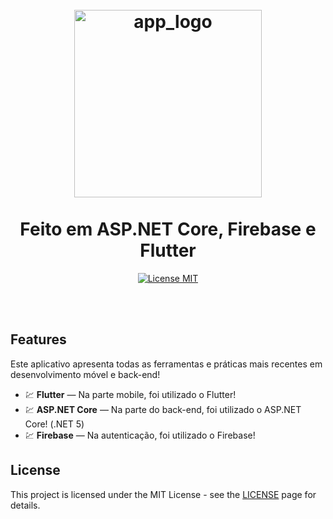<h1 align="center">
  <br>
    <img src="https://cit336.malorieaaron.com/public/images/to_do_list_logo.png" alt="app_logo" width="300">
  <br>
  <br>
  Feito em ASP.NET Core, Firebase e Flutter
  </h1>
  
  <p align="center">
    <a href="https://opensource.org/licenses/MIT">
      <img src="https://img.shields.io/badge/License-MIT-blue.svg" alt="License MIT">
    </a>
  </p>
  <br>
  <br>
  
  ## Features
  [//]: # (Add the features of your project here:)
  Este aplicativo apresenta todas as ferramentas e práticas mais recentes em desenvolvimento móvel e back-end!
  
  - 💹 **Flutter** — Na parte mobile, foi utilizado o Flutter!
  - 💹 **ASP.NET Core** — Na parte do back-end, foi utilizado o ASP.NET Core! (.NET 5)
  - 💹 **Firebase** — Na autenticação, foi utilizado o Firebase!
  
  ## License
  
  This project is licensed under the MIT License - see the [LICENSE](https://opensource.org/licenses/MIT) page for details.
